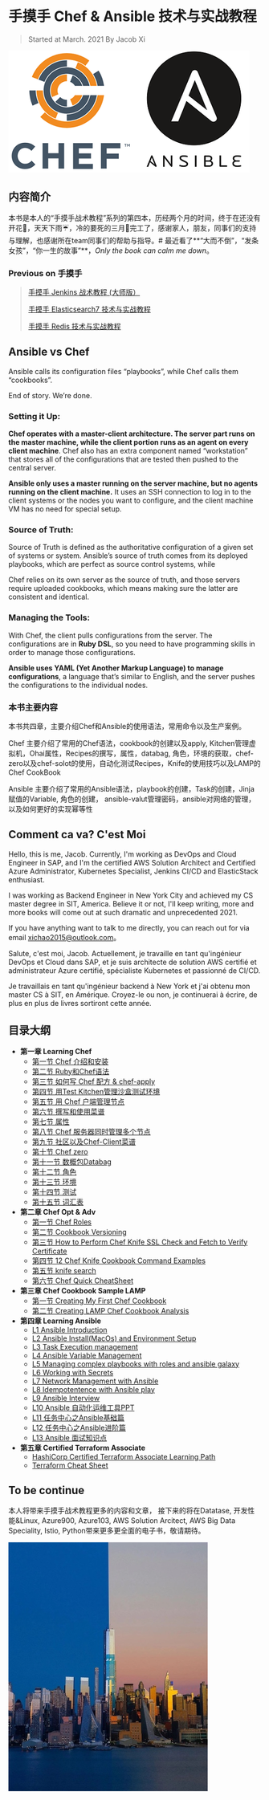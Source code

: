 # 手摸手 Chef & Ansible 技术与实战教程

> Started at March. 2021 By Jacob Xi 

![Alt Image Text](images/indx1_0.png "Body image")

## **内容简介**

本书是本人的“手摸手战术教程”系列的第四本，历经两个月的时间，终于在还没有开花🌸，天天下雨☔️，冷的要死的三月🥶完工了，感谢家人，朋友，同事们的支持与理解，也感谢所在team同事们的帮助与指导。# 最近看了**“大而不倒”，“发条女孩”，“你一生的故事”**，*Only the book can calm me down*。

### **Previous on 手摸手**

> [手摸手 Jenkins 战术教程 (大师版）](https://chao-xi.github.io/jxjenkinsbook/)
> 
> [手摸手 Elasticsearch7 技术与实战教程](https://chao-xi.github.io/jxes7book/)
> 
>  [手摸手 Redis 技术与实战教程](https://chao-xi.github.io/jxredisbook/)


## **Ansible vs Chef**

Ansible calls its configuration files “playbooks”, while Chef calls them “cookbooks”.

End of story. We’re done.

### **Setting it Up**: 

**Chef operates with a master-client architecture. The server part runs on the master machine, while the client portion runs as an agent on every client machine**. Chef also has an extra component named “workstation” that stores all of the configurations that are tested then pushed to the central server.

**Ansible only uses a master running on the server machine, but no agents running on the client machine.** It uses an SSH connection to log in to the client systems or the nodes you want to configure, and the client machine VM has no need for special setup.


### **Source of Truth:**

Source of Truth is defined as the authoritative configuration of a given set of systems or system. Ansible’s source of truth comes from its deployed playbooks, which are perfect as source control systems, while

Chef relies on its own server as the source of truth, and those servers require uploaded cookbooks, which means making sure the latter are consistent and identical.

### **Managing the Tools:**

With Chef, the client pulls configurations from the server. The configurations are in **Ruby DSL**, so you need to have programming skills in order to manage those configurations.

**Ansible uses YAML (Yet Another Markup Language) to manage configurations**, a language that’s similar to English, and the server pushes the configurations to the individual nodes.


### **本书主要内容**

本书共四章，主要介绍Chef和Ansible的使用语法，常用命令以及生产案例。 

Chef 主要介绍了常用的Chef语法，cookbook的创建以及apply, Kitchen管理虚拟机，Ohai属性，Recipes的撰写，属性，databag, 角色，环境的获取，chef-zero以及chef-solot的使用，自动化测试Recipes，Knife的使用技巧以及LAMP的Chef CookBook

Ansible 主要介绍了常用的Ansible语法，playbook的创建，Task的创建，Jinja赋值的Variable, 角色的创建， ansible-valut管理密码，ansible对网络的管理，以及如何更好的实现幂等性

## Comment ca va? C'est Moi

Hello, this is me, Jacob. Currently, I'm working as DevOps and Cloud Engineer in SAP, and I'm the certified AWS Solution Architect and Certified Azure Administrator, Kubernetes Specialist, Jenkins CI/CD and ElasticStack enthusiast. 

I was working as Backend Engineer in New York City and achieved my CS master degree in SIT, America. Believe it or not, I'll keep writing, more and more books will come out at such dramatic and unprecedented 2021. 

If you have anything want to talk to me directly, you can reach out for via email xichao2015@outlook.com。


Salute, c'est moi, Jacob. Actuellement, je travaille en tant qu'ingénieur DevOps et Cloud dans SAP, et je suis architecte de solution AWS certifié et administrateur Azure certifié, spécialiste Kubernetes et passionné de CI/CD.

Je travaillais en tant qu'ingénieur backend à New York et j'ai obtenu mon master CS à SIT, en Amérique. Croyez-le ou non, je continuerai à écrire, de plus en plus de livres sortiront cette année.

## 目录大纲

* **第一章 Learning Chef**
	* [第一节 Chef 介绍和安装](https://chao-xi.github.io/jxchefbook/chap1/chef_tutorial1/)
	* [第二节 Ruby和Chef语法](https://chao-xi.github.io/jxchefbook/chap1/chef_tutorial2/)
	* [第三节 如何写 Chef 配方 & chef-apply](https://chao-xi.github.io/jxchefbook/chap1/chef_tutorial3/)
	* [第四节 用Test Kitchen管理沙盒测试环境](https://chao-xi.github.io/jxchefbook/chap1/chef_tutorial4/)
	* [第五节 用 Chef 户端管理节点](https://chao-xi.github.io/jxchefbook/chap1/chef_tutorial5/)
	* [第六节 撰写和使用菜谱](https://chao-xi.github.io/jxchefbook/chap1/chef_tutorial6/)
	* [第七节 属性](https://chao-xi.github.io/jxchefbook/chap1/chef_tutorial7_attributes/)
	* [第八节 Chef 服务器同时管理多个节点](https://chao-xi.github.io/jxchefbook/chap1/chef_tutorial8/)
	* [第九节 社区以及Chef-Client菜谱](https://chao-xi.github.io/jxchefbook/chap1/chef_tutorial9/)
	* [第十节 Chef zero](https://chao-xi.github.io/jxchefbook/chap1/chef_tutorial10_zero/)
	* [第十一节 数概包Databag](https://chao-xi.github.io/jxchefbook/chap1/chef_tutorial11_databag/)
	* [第十二节 角色](https://chao-xi.github.io/jxchefbook/chap1/chef_tutorial12/)
	* [第十三节 环境](https://chao-xi.github.io/jxchefbook/chap1/chef_tutorial13_env/)
	* [第十四节 测试](https://chao-xi.github.io/jxchefbook/chap1/chef_tutorial14_test/)
	* [第十五节 词汇表](https://chao-xi.github.io/jxchefbook/chap1/chef_tutorial15_term/)
* **第二章 Chef Opt & Adv**
	* [第一节 Chef Roles](https://chao-xi.github.io/jxchefbook/chap2/chef_adv4/)
	* [第二节 Cookbook Versioning](https://chao-xi.github.io/jxchefbook/chap2/chef_adv5/)
	* [第三节 How to Perform Chef Knife SSL Check and Fetch to Verify Certificate](https://chao-xi.github.io/jxchefbook/chap2/chef_adv1/)
	* [第四节 12 Chef Knife Cookbook Command Examples](https://chao-xi.github.io/jxchefbook/chap2/chef_adv2/) 
	* [第五节 knife search](https://chao-xi.github.io/jxchefbook/chap2/chef_op1_kinfe_search/)
	* [第六节 Chef Quick CheatSheet](https://chao-xi.github.io/jxchefbook/chap2/chef_adv3/)
* **第三章 Chef Cookbook Sample LAMP**
	* [第一节 Creating My First Chef Cookbook](https://chao-xi.github.io/jxchefbook/chap3/chef_basic5/)
	* [第二节 Creating LAMP Chef Cookbook Analysis](https://chao-xi.github.io/jxchefbook/chap3/chef_basic6/) 
* **第四章  Learning Ansible**
	* [L1 Ansible Introduction](https://chao-xi.github.io/jxchefbook/chap4/1ansible_intro/) 
	* [L2 Ansible Install(MacOs) and Environment Setup](https://chao-xi.github.io/jxchefbook/chap4/2ansible_over_install/)
	* [L3 Task Execution management](https://chao-xi.github.io/jxchefbook/chap4/3play_task/)
	* [L4 Ansible Variable Management](https://chao-xi.github.io/jxchefbook/chap4/4Ansible_variables/)
	* [L5 Managing complex playbooks with roles and ansible galaxy](https://chao-xi.github.io/jxchefbook/chap4/5Complex_roles/)
	* [L6 Working with Secrets](https://chao-xi.github.io/jxchefbook/chap4/6Secret_management/)
	* [L7 Network Management with Ansible](https://chao-xi.github.io/jxchefbook/chap4/7Network_management/)
	* [L8 Idempotentence with Ansible play](https://chao-xi.github.io/jxchefbook/chap4/8idempotentence/)
	* [L9 Ansible Interview](https://chao-xi.github.io/jxchefbook/chap4/9Ansible_interview/)
	* [L10 Ansible 自动化运维工具PPT](https://chao-xi.github.io/jxchefbook/chap4/10Ansible_learn_ppt/)
	* [L11 任务中心之Ansible基础篇](https://chao-xi.github.io/jxchefbook/chap4/11Ansible_task1/)
	* [L12 任务中心之Ansible进阶篇](https://chao-xi.github.io/jxchefbook/chap4/12Ansible_task2/)
	* [L13 Ansible 面试知识点](https://chao-xi.github.io/jxchefbook/chap4/13Ansible_int/)
* **第五章 Certified Terraform Associate**
	* [HashiCorp Certified Terraform Associate Learning Path](https://chao-xi.github.io/jxchefbook/chap5/1hashicorp_certified_terraform/)
	* [Terraform Cheat Sheet](https://chao-xi.github.io/jxchefbook/chap5/2terraform_cs/) 	 	


## To be continue

本人将带来手摸手战术教程更多的内容和文章， 接下来的将在Datatase, 开发性能&Linux, Azure900, Azure103, AWS Solution Arcitect, AWS Big Data Speciality, Istio, Python带来更多更全面的电子书，敬请期待。

![Alt Image Text](images/indx1_1.jpeg "Body image")

